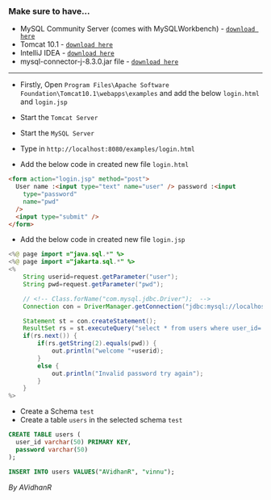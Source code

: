 ### Make sure to have...

- MySQL Community Server (comes with MySQLWorkbench) - [`download here`](https://dev.mysql.com/downloads/file/?id=526408)
- Tomcat 10.1 - [`download here`](https://dlcdn.apache.org/tomcat/tomcat-10/v10.1.23/bin/apache-tomcat-10.1.23.exe)
- IntelliJ IDEA - [`download here`](https://www.jetbrains.com/idea/download/download-thanks.html?platform=windows&code=IIC)
- mysql-connector-j-8.3.0.jar file - [`download here`](https://dev.mysql.com/downloads/file/?id=525082)

---

- Firstly, Open `Program Files\Apache Software Foundation\Tomcat10.1\webapps\examples` and add the below `login.html` and `login.jsp`
- Start the `Tomcat Server`
- Start the `MySQL Server`
- Type in `http://localhost:8080/examples/login.html`

- Add the below code in created new file `login.html`

```html
<form action="login.jsp" method="post">
  User name :<input type="text" name="user" /> password :<input
    type="password"
    name="pwd"
  />
  <input type="submit" />
</form>
```

- Add the below code in created new file `login.jsp`

```java
<%@ page import ="java.sql.*" %>
<%@ page import ="jakarta.sql.*" %>
<%
    String userid=request.getParameter("user");
    String pwd=request.getParameter("pwd");

    // <!-- Class.forName("com.mysql.jdbc.Driver");  -->
    Connection con = DriverManager.getConnection("jdbc:mysql://localhost:3306/test","root","root");

    Statement st = con.createStatement();
    ResultSet rs = st.executeQuery("select * from users where user_id='"+userid+"'");
    if(rs.next()) {
        if(rs.getString(2).equals(pwd)) {
            out.println("welcome "+userid);
        }
        else {
            out.println("Invalid password try again");
        }
    }
%>

```

- Create a Schema `test`
- Create a table `users` in the selected schema `test`

```sql
CREATE TABLE users (
  user_id varchar(50) PRIMARY KEY,
  password varchar(50)
);

INSERT INTO users VALUES("AVidhanR", "vinnu");

```

_By AVidhanR_
